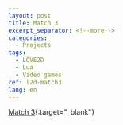 ```yaml
---
layout: post
title: Match 3
excerpt_separator: <!--more-->
categories:
  - Projects
tags:
  - LÖVE2D
  - Lua
  - Video games
ref: l2d-match3
lang: en
---
```


[Match 3](https://github.com/azarrias/l2d-match3){:target="_blank"}
